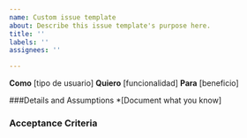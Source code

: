 ```yaml
---
name: Custom issue template
about: Describe this issue template's purpose here.
title: ''
labels: ''
assignees: ''

---
```


**Como** [tipo de usuario]
**Quiero** [funcionalidad]
**Para** [beneficio]

###Details and Assumptions
*[Document what you know]

### Acceptance Criteria
